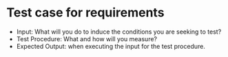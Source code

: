 # Test case for requirements

- Input: What will you do to induce the conditions you are seeking to test?
- Test Procedure: What and how will you measure?
- Expected Output: when executing the input for the test procedure.
